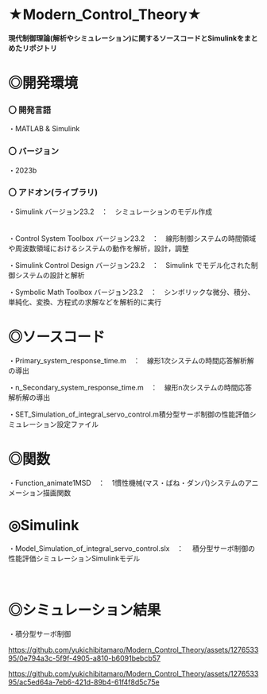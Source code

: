 # ★Modern_Control_Theory★

#### 現代制御理論(解析やシミュレーション)に関するソースコードとSimulinkをまとめたリポジトリ

# ◎開発環境

### 〇 開発言語
 
・MATLAB & Simulink

### 〇 バージョン

・2023b
 
### 〇 アドオン(ライブラリ)
 
・Simulink バージョン23.2　：　シミュレーションのモデル作成

 　  
・Control System Toolbox バージョン23.2　：　線形制御システムの時間領域や周波数領域におけるシステムの動作を解析，設計，調整

    
・Simulink Control Design バージョン23.2　：　Simulink でモデル化された制御システムの設計と解析

    
・Symbolic Math Toolbox バージョン23.2　：　シンボリックな微分、積分、単純化、変換、方程式の求解などを解析的に実行


# ◎ソースコード
 
 ・Primary_system_response_time.m　：　線形1次システムの時間応答解析解の導出
 
 ・n_Secondary_system_response_time.m　：　線形n次システムの時間応答解析解の導出

 ・SET_Simulation_of_integral_servo_control.m積分型サーボ制御の性能評価シミュレーション設定ファイル

# ◎関数
 
 ・Function_animate1MSD　：　1慣性機械(マス・ばね・ダンパ)システムのアニメーション描画関数

# ◎Simulink

 ・Model_Simulation_of_integral_servo_control.slx　：　 積分型サーボ制御の性能評価シミュレーションSimulinkモデル

 　 
# ◎シミュレーション結果

 ・積分型サーボ制御
 
https://github.com/yukichibitamaro/Modern_Control_Theory/assets/127653395/0e794a3c-5f9f-4905-a810-b6091bebcb57

https://github.com/yukichibitamaro/Modern_Control_Theory/assets/127653395/ac5ed64a-7eb6-421d-89b4-61f4f8d5c75e

